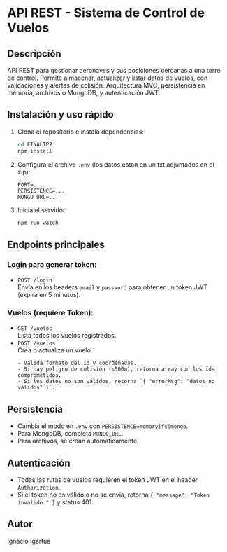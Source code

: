 # API REST - Sistema de Control de Vuelos

## Descripción

API REST para gestionar aeronaves y sus posiciones cercanas a una torre de control. Permite almacenar, actualizar y listar datos de vuelos, con validaciones y alertas de colisión. Arquitectura MVC, persistencia en memoria, archivos o MongoDB, y autenticación JWT.

## Instalación y uso rápido

1. Clona el repositorio e instala dependencias:
   ```bash
   cd FINALTP2
   npm install
   ```

2. Configura el archivo `.env` (los datos estan en un txt adjuntados en el zip):
   ```
   PORT=...
   PERSISTENCE=...
   MONGO_URL=...
   ```

3. Inicia el servidor:
   ```bash
   npm run watch
   ```

## Endpoints principales

### Login para generar token:
- `POST /login`  
  Envía en los headers `email` y `password` para obtener un token JWT (expira en 5 minutos).

### Vuelos (requiere Token):
- `GET /vuelos`  
  Lista todos los vuelos registrados.
- `POST /vuelos`  
  Crea o actualiza un vuelo.  
  ```
  - Valida formato del id y coordenadas.
  - Si hay peligro de colisión (<500m), retorna array con los ids comprometidos.
  - Si los datos no son válidos, retorna `{ "errorMsg": "datos no válidos" }`.

## Persistencia

- Cambia el modo en `.env` con `PERSISTENCE=memory|fs|mongo`.
- Para MongoDB, completa `MONGO_URL`.
- Para archivos, se crean automáticamente.

## Autenticación

- Todas las rutas de vuelos requieren el token JWT en el header `Authorization`.
- Si el token no es válido o no se envía, retorna `{ "message": "Token inválido." }` y status 401.

## Autor

Ignacio Igartua
